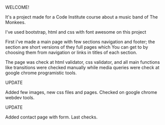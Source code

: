 WELCOME! 

It's a project made for a Code Institute course about a music band of The Monkees.

I've used bootstrap, html and css with font awesome on this project

First i've made a main page with few sections navigation and footer;
the section are short versions of they full pages which You can get to by choosing them from navigation or links in titles of each section.

The page was check at html validator, css validator, and all main functions like transitions were checked manually
while media queries were check at google chrome programistic tools.


UPDATE


Added few images, new css files and pages.
Checked on google chrome webdev tools.

UPDATE

Added contact page with form.
Last checks.

